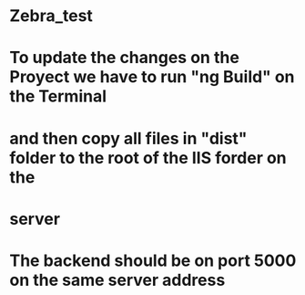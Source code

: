 # Zebra_test

# To update the changes on the Proyect we have to run "ng Build" on the Terminal
# and then copy all files in "dist" folder to the root of the IIS forder on the
# server

# The backend should be on port 5000 on the same server address
# 
# 
